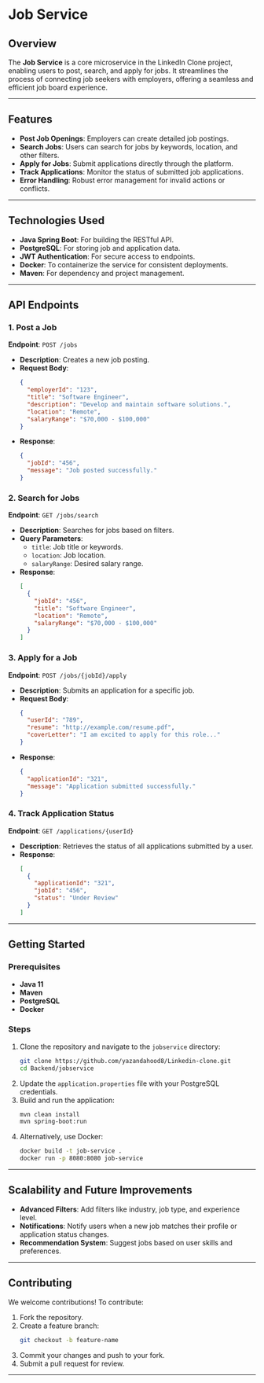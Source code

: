 # Job Service

## Overview
The **Job Service** is a core microservice in the LinkedIn Clone project, enabling users to post, search, and apply for jobs. It streamlines the process of connecting job seekers with employers, offering a seamless and efficient job board experience.

---

## Features
- **Post Job Openings**: Employers can create detailed job postings.
- **Search Jobs**: Users can search for jobs by keywords, location, and other filters.
- **Apply for Jobs**: Submit applications directly through the platform.
- **Track Applications**: Monitor the status of submitted job applications.
- **Error Handling**: Robust error management for invalid actions or conflicts.

---

## Technologies Used
- **Java Spring Boot**: For building the RESTful API.
- **PostgreSQL**: For storing job and application data.
- **JWT Authentication**: For secure access to endpoints.
- **Docker**: To containerize the service for consistent deployments.
- **Maven**: For dependency and project management.

---

## API Endpoints

### **1. Post a Job**
**Endpoint**: `POST /jobs`
- **Description**: Creates a new job posting.
- **Request Body**:
  ```json
  {
    "employerId": "123",
    "title": "Software Engineer",
    "description": "Develop and maintain software solutions.",
    "location": "Remote",
    "salaryRange": "$70,000 - $100,000"
  }
  ```
- **Response**:
  ```json
  {
    "jobId": "456",
    "message": "Job posted successfully."
  }
  ```

### **2. Search for Jobs**
**Endpoint**: `GET /jobs/search`
- **Description**: Searches for jobs based on filters.
- **Query Parameters**:
  - `title`: Job title or keywords.
  - `location`: Job location.
  - `salaryRange`: Desired salary range.
- **Response**:
  ```json
  [
    {
      "jobId": "456",
      "title": "Software Engineer",
      "location": "Remote",
      "salaryRange": "$70,000 - $100,000"
    }
  ]
  ```

### **3. Apply for a Job**
**Endpoint**: `POST /jobs/{jobId}/apply`
- **Description**: Submits an application for a specific job.
- **Request Body**:
  ```json
  {
    "userId": "789",
    "resume": "http://example.com/resume.pdf",
    "coverLetter": "I am excited to apply for this role..."
  }
  ```
- **Response**:
  ```json
  {
    "applicationId": "321",
    "message": "Application submitted successfully."
  }
  ```

### **4. Track Application Status**
**Endpoint**: `GET /applications/{userId}`
- **Description**: Retrieves the status of all applications submitted by a user.
- **Response**:
  ```json
  [
    {
      "applicationId": "321",
      "jobId": "456",
      "status": "Under Review"
    }
  ]
  ```

---

## Getting Started

### Prerequisites
- **Java 11**
- **Maven**
- **PostgreSQL**
- **Docker**

### Steps
1. Clone the repository and navigate to the `jobservice` directory:
   ```bash
   git clone https://github.com/yazandahood8/Linkedin-clone.git
   cd Backend/jobservice
   ```
2. Update the `application.properties` file with your PostgreSQL credentials.
3. Build and run the application:
   ```bash
   mvn clean install
   mvn spring-boot:run
   ```
4. Alternatively, use Docker:
   ```bash
   docker build -t job-service .
   docker run -p 8080:8080 job-service
   ```

---

## Scalability and Future Improvements
- **Advanced Filters**: Add filters like industry, job type, and experience level.
- **Notifications**: Notify users when a new job matches their profile or application status changes.
- **Recommendation System**: Suggest jobs based on user skills and preferences.

---

## Contributing
We welcome contributions! To contribute:
1. Fork the repository.
2. Create a feature branch:
   ```bash
   git checkout -b feature-name
   ```
3. Commit your changes and push to your fork.
4. Submit a pull request for review.

---

